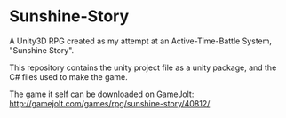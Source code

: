 # Sunshine-Story
A Unity3D RPG created as my attempt at an Active-Time-Battle System, "Sunshine Story".

This repository contains the unity project file as a unity package, and the C# files used to make the game.

The game it self can be downloaded on GameJolt: http://gamejolt.com/games/rpg/sunshine-story/40812/ 
